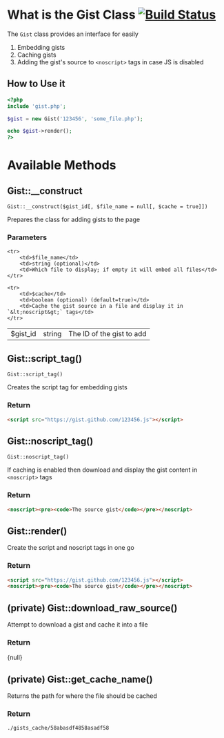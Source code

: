 # What is the Gist Class [![Build Status](https://secure.travis-ci.org/BaylorRae/Gist-PHP-Class.png?branch=master)](https://travis-ci.org/BaylorRae/Gist-PHP-Class)
The `Gist` class provides an interface for easily

1. Embedding gists
2. Caching gists
3. Adding the gist's source to `<noscript>` tags in case JS is disabled

## How to Use it

```php
<?php
include 'gist.php';

$gist = new Gist('123456', 'some_file.php');

echo $gist->render();
?>
```

# Available Methods

## Gist::__construct

	Gist::__construct($gist_id[, $file_name = null[, $cache = true]])

Prepares the class for adding gists to the page

### Parameters

<table>
	<tr>
		<td>$gist_id</td>
		<td>string</td>
		<td>The ID of the gist to add</td>
	</tr>
	
	<tr>
		<td>$file_name</td>
		<td>string (optional)</td>
		<td>Which file to display; if empty it will embed all files</td>
	</tr>
	
	<tr>
		<td>$cache</td>
		<td>boolean (optional) (default=true)</td>
		<td>Cache the gist source in a file and display it in `&lt;noscript&gt;` tags</td>
	</tr>
</table>

## Gist::script\_tag()

	Gist::script_tag()

Creates the script tag for embedding gists

### Return

```html
<script src="https://gist.github.com/123456.js"></script>
```

## Gist::noscript\_tag()

	Gist::noscript_tag()

If caching is enabled then download 
and display the gist content in
`<noscript>` tags

### Return

```html
<noscript><pre><code>The source gist</code></pre></noscript>
```

## Gist::render()

Create the script and noscript tags
in one go

### Return

```html
<script src="https://gist.github.com/123456.js"></script>
<noscript><pre><code>The source gist</code></pre></noscript>
```

## (private) Gist::download\_raw\_source()

Attempt to download a gist
and cache it into a file

### Return
{null}

## (private) Gist::get\_cache\_name()

Returns the path for where the file
should be cached

### Return

	./gists_cache/58abasdf4858asadf58


